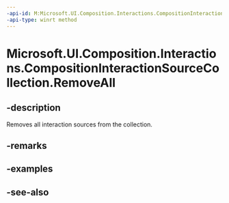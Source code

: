 ```yaml
---
-api-id: M:Microsoft.UI.Composition.Interactions.CompositionInteractionSourceCollection.RemoveAll
-api-type: winrt method
---
```


<!-- Method syntax
public void RemoveAll()
-->

# Microsoft.UI.Composition.Interactions.CompositionInteractionSourceCollection.RemoveAll

## -description
Removes all interaction sources from the collection.

## -remarks

## -examples

## -see-also
